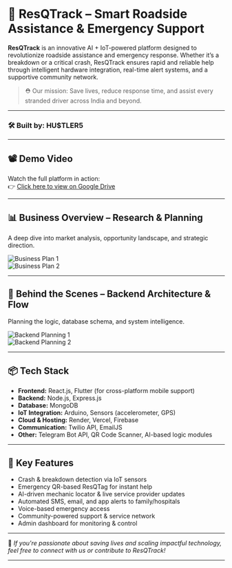 # 🚨 ResQTrack – Smart Roadside Assistance & Emergency Support

**ResQTrack** is an innovative AI + IoT-powered platform designed to revolutionize roadside assistance and emergency response. Whether it’s a breakdown or a critical crash, ResQTrack ensures rapid and reliable help through intelligent hardware integration, real-time alert systems, and a supportive community network.

> ⛑️ Our mission: Save lives, reduce response time, and assist every stranded driver across India and beyond.

---

### 🛠️ Built by: **HU$TLER5**

---

## 📽️ Demo Video  
Watch the full platform in action:  
👉 [Click here to view on Google Drive](https://drive.google.com/file/d/17eLjHWzF9BDr8P2Nw03Sy7bKHnkDPsfD/view?usp=sharing)

---

## 📊 Business Overview – Research & Planning  
A deep dive into market analysis, opportunity landscape, and strategic direction.

![Business Plan 1](https://github.com/user-attachments/assets/73d4fa31-8f28-4e63-8406-430475454e38)  
![Business Plan 2](https://github.com/user-attachments/assets/48672338-769d-4a97-a2b8-02857daf506c)

---

## 🧠 Behind the Scenes – Backend Architecture & Flow  
Planning the logic, database schema, and system intelligence.

![Backend Planning 1](https://github.com/user-attachments/assets/b09c8999-0dc6-4163-b165-b5cf286189ca)  
![Backend Planning 2](https://github.com/user-attachments/assets/cce15e13-4826-46e1-b548-9e7c91b11c70)  


---

## 📦 Tech Stack

- **Frontend:** React.js, Flutter (for cross-platform mobile support)  
- **Backend:** Node.js, Express.js  
- **Database:** MongoDB  
- **IoT Integration:** Arduino, Sensors (accelerometer, GPS)  
- **Cloud & Hosting:** Render, Vercel, Firebase  
- **Communication:** Twilio API, EmailJS  
- **Other:** Telegram Bot API, QR Code Scanner, AI-based logic modules

---

## 📌 Key Features

- Crash & breakdown detection via IoT sensors  
- Emergency QR-based ResQTag for instant help  
- AI-driven mechanic locator & live service provider updates  
- Automated SMS, email, and app alerts to family/hospitals  
- Voice-based emergency access  
- Community-powered support & service network  
- Admin dashboard for monitoring & control

---

📣 *If you're passionate about saving lives and scaling impactful technology, feel free to connect with us or contribute to ResQTrack!*

---

